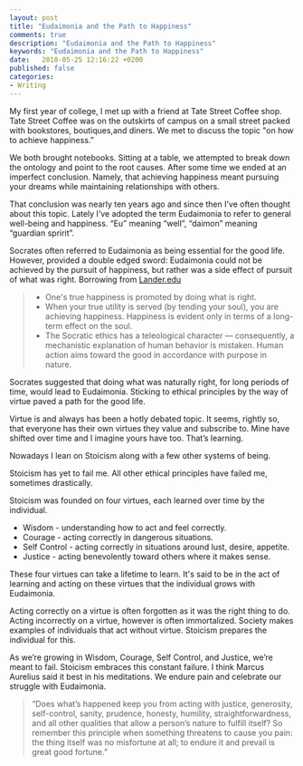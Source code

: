 ```yaml
---
layout: post
title: "Eudaimonia and the Path to Happiness"
comments: true
description: "Eudaimonia and the Path to Happiness"
keywords: "Eudaimonia and the Path to Happiness"
date:   2018-05-25 12:16:22 +0200
published: false
categories:
- Writing
---
```

My first year of college, I met up with a friend at Tate Street Coffee shop. Tate Street Coffee was on the outskirts of campus on a small street packed with bookstores, boutiques,and diners. We met to discuss the topic "on how to achieve happiness.”  

We both brought notebooks. Sitting at a table, we attempted to break down the ontology and point to the root causes. After some time we ended at an imperfect conclusion. Namely, that achieving happiness meant pursuing your dreams while maintaining relationships with others. 

That conclusion was nearly ten years ago and since then I’ve often thought about this topic. Lately I’ve adopted the term Eudaimonia to refer to general well-being and happiness. “Eu” meaning “well”, “daimon” meaning “guardian spririt”.  

Socrates often referred to Eudaimonia as being essential for the good life. However, provided a double edged sword: Eudaimonia could not be achieved by the pursuit of happiness, but rather was a side effect of pursuit of what was right. 
Borrowing from [Lander.edu](https://philosophy.lander.edu/ethics/socrates.html) 

> * One's true happiness is promoted by doing what is right.
> * When your true utility is served (by tending your soul), you are achieving happiness. Happiness is evident only in terms of a long-term effect on the soul.
> * The Socratic ethics has a  teleological character — consequently, a mechanistic explanation of human behavior is mistaken. Human action aims toward the good in accordance with purpose in nature.

Socrates suggested that doing what was naturally right, for long periods of time, would lead to Eudaimonia. Sticking to ethical principles by the way of virtue paved a path for the good life.  

Virtue is and always has been a hotly debated topic. It seems, rightly so, that everyone has their own virtues they value and subscribe to. Mine have shifted over time and I imagine yours have too. That’s learning. 

Nowadays I lean on Stoicism along with a few other systems of being.

Stoicism has yet to fail me. All other ethical principles have failed me, sometimes drastically.  

Stoicism was founded on four virtues, each learned over time by the individual. 
* Wisdom - understanding how to act and feel correctly.
* Courage - acting correctly in dangerous situations.
* Self Control - acting correctly in situations around lust, desire, appetite.
* Justice - acting benevolently toward others where it makes sense.

These four virtues can take a lifetime to learn. It's said to be in the act of learning and acting on these virtues that the individual grows with Eudaimonia. 

Acting correctly on a virtue is often forgotten as it was the right thing to do. Acting incorrectly on a virtue, however is often immortalized. Society makes examples of individuals that act without virtue. Stoicism prepares the individual for this.

As we’re growing in Wisdom, Courage, Self Control, and Justice, we’re meant to fail. Stoicism embraces this constant failure. I think Marcus Aurelius said it best in his meditations. We endure pain and celebrate our struggle with Eudaimonia.

> “Does what’s happened keep you from acting with justice, generosity, self-control, sanity, prudence, honesty, humility, straightforwardness, and all other qualities that allow a person’s nature to fulfill itself? So remember this principle when something threatens to cause you pain: the thing itself was no misfortune at all; to endure it and prevail is great good fortune.” 
